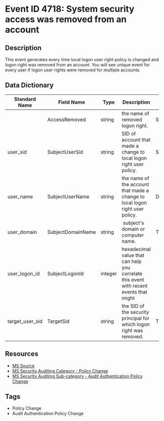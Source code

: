 # Event ID 4718: System security access was removed from an account

## Description
This event generates every time local logon user right policy is changed and logon right was removed from an account. You will see unique event for every user if logon user rights were removed for multiple accounts.

## Data Dictionary
|Standard Name|Field Name|Type|Description|Sample Value|
|---|---|---|---|---|
||AccessRemoved|string|the name of removed logon right.|SeChangeNotifyPrivilege|
|user_sid|SubjectUserSid|string|SID of account that made a change to local logon right user policy.|SYSTEM|
|user_name|SubjectUserName|string|the name of the account that made a change to local logon right user policy.|DC01$|
|user_domain|SubjectDomainName|string| subject's domain or computer name.|THEDOMAIN|
|user_logon_id|SubjectLogonId|integer|hexadecimal value that can help you correlate this event with recent events that might||
|target_user_sid|TargetSid|string|the SID of the security principal for which logon right was removed.|THEDOMAIN\AnotherUser|

## Resources
* [MS Source](https://github.com/MicrosoftDocs/windows-itpro-docs/blob/master/windows/security/threat-protection/auditing/event-4718.md)
* [MS Security Auditing Category - Policy Change](https://docs.microsoft.com/en-us/windows/security/threat-protection/auditing/advanced-security-audit-policy-settings#policy-change)
* [MS Security Auditing Sub-category - Audit Authentication Policy Change](https://github.com/MicrosoftDocs/windows-itpro-docs/tree/master/windows/security/threat-protection/auditing/audit-authentication-policy-change.md)

## Tags
* Policy Change
* Audit Authentication Policy Change